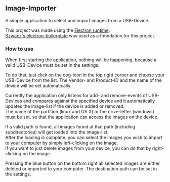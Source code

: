 Image-Importer
--------
A simple application to select and import images from a USB-Device.

This project was made using the [Electron runtime](http://electron.atom.io).  
[Szwacz's electron-boilerplate](https://github.com/szwacz/electron-boilerplate) was used as a foundation for this project.

### How to use
When first starting the application, nothing will be happening, because a valid USB-Device must be set in the settings. 

To do that, just click on the cog-icon in the top right corner and choose your USB-Device from the list. The Vendor- and Product-ID and the name of the device will be set automatically.

Currently the application only listens for add- and remove-events of USB-Devices and compares against the specified device and it automatically updates the image-list if the device is added or removed.  
The name of the partition (linux and OS X) or the drive-letter (windows) must be set, so that the application can access the images on the device.

If a valid path is found, all images found at that path (including subdirectories) will get loaded into the image-list.  
After the loading is complete, you can select the images you wish to import to your computer by simply left-clicking on the image.  
If you want to just delete images from your device, you can do that by right-clicking on the image.

Pressing the blue button on the bottom right all selected images are either deleted or imported to your computer. The destination path can be set in the settings.
